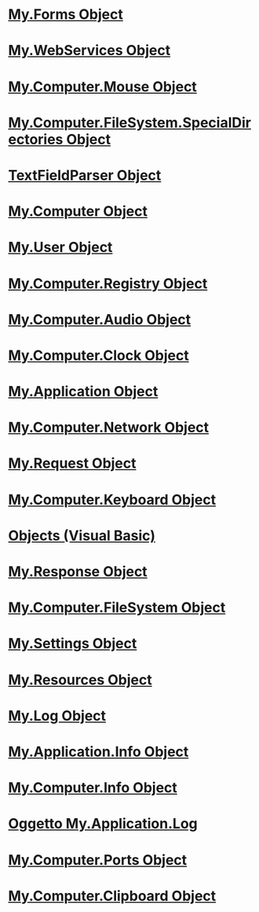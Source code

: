 # [My.Forms Object](my-forms-object.md)
# [My.WebServices Object](my-webservices-object.md)
# [My.Computer.Mouse Object](my-computer-mouse-object.md)
# [My.Computer.FileSystem.SpecialDirectories Object](my-computer-filesystem-specialdirectories-object.md)
# [TextFieldParser Object](textfieldparser-object.md)
# [My.Computer Object](my-computer-object.md)
# [My.User Object](my-user-object.md)
# [My.Computer.Registry Object](my-computer-registry-object.md)
# [My.Computer.Audio Object](my-computer-audio-object.md)
# [My.Computer.Clock Object](my-computer-clock-object.md)
# [My.Application Object](my-application-object.md)
# [My.Computer.Network Object](my-computer-network-object.md)
# [My.Request Object](my-request-object.md)
# [My.Computer.Keyboard Object](my-computer-keyboard-object.md)
# [Objects (Visual Basic)](index.md)
# [My.Response Object](my-response-object.md)
# [My.Computer.FileSystem Object](my-computer-filesystem-object.md)
# [My.Settings Object](my-settings-object.md)
# [My.Resources Object](my-resources-object.md)
# [My.Log Object](my-log-object.md)
# [My.Application.Info Object](my-application-info-object.md)
# [My.Computer.Info Object](my-computer-info-object.md)
# [Oggetto My.Application.Log](my-application-log-object.md)
# [My.Computer.Ports Object](my-computer-ports-object.md)
# [My.Computer.Clipboard Object](my-computer-clipboard-object.md)
